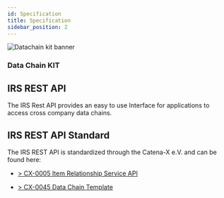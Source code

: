 ```yaml
---
id: Specification
title: Specification
sidebar_position: 2
---
```


![Datachain kit banner](@site/static/img/data-chain/data-chain-kit-logo.drawio.svg)

### Data Chain KIT

## IRS REST API

The IRS Rest API provides an easy to use Interface for applications to access cross company data chains.

## IRS REST API  Standard

The IRS REST API is standardized through the Catena-X e.V. and can be found here:

- [> CX-0005 Item Relationship Service API](https://catena-x.net/de/standard-library)

- [> CX-0045 Data Chain Template](https://catena-x.net/de/standard-library)
